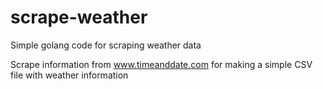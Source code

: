 # scrape-weather
Simple golang code for scraping weather data

Scrape information from www.timeanddate.com for making a simple CSV file with weather information
